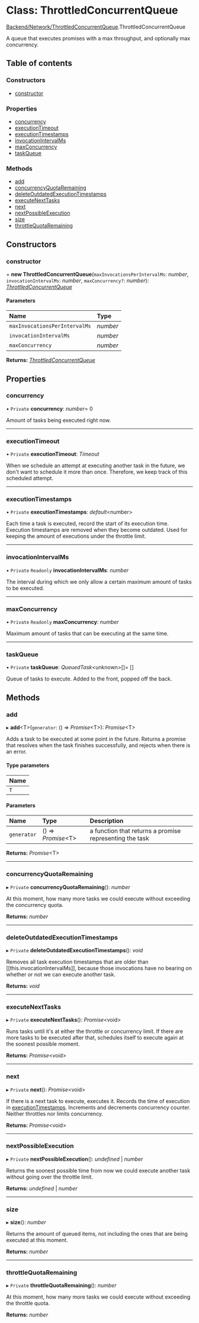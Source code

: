 # Class: ThrottledConcurrentQueue

[Backend/Network/ThrottledConcurrentQueue](../modules/backend_network_throttledconcurrentqueue.md).ThrottledConcurrentQueue

A queue that executes promises with a max throughput, and optionally max
concurrency.

## Table of contents

### Constructors

- [constructor](backend_network_throttledconcurrentqueue.throttledconcurrentqueue.md#constructor)

### Properties

- [concurrency](backend_network_throttledconcurrentqueue.throttledconcurrentqueue.md#concurrency)
- [executionTimeout](backend_network_throttledconcurrentqueue.throttledconcurrentqueue.md#executiontimeout)
- [executionTimestamps](backend_network_throttledconcurrentqueue.throttledconcurrentqueue.md#executiontimestamps)
- [invocationIntervalMs](backend_network_throttledconcurrentqueue.throttledconcurrentqueue.md#invocationintervalms)
- [maxConcurrency](backend_network_throttledconcurrentqueue.throttledconcurrentqueue.md#maxconcurrency)
- [taskQueue](backend_network_throttledconcurrentqueue.throttledconcurrentqueue.md#taskqueue)

### Methods

- [add](backend_network_throttledconcurrentqueue.throttledconcurrentqueue.md#add)
- [concurrencyQuotaRemaining](backend_network_throttledconcurrentqueue.throttledconcurrentqueue.md#concurrencyquotaremaining)
- [deleteOutdatedExecutionTimestamps](backend_network_throttledconcurrentqueue.throttledconcurrentqueue.md#deleteoutdatedexecutiontimestamps)
- [executeNextTasks](backend_network_throttledconcurrentqueue.throttledconcurrentqueue.md#executenexttasks)
- [next](backend_network_throttledconcurrentqueue.throttledconcurrentqueue.md#next)
- [nextPossibleExecution](backend_network_throttledconcurrentqueue.throttledconcurrentqueue.md#nextpossibleexecution)
- [size](backend_network_throttledconcurrentqueue.throttledconcurrentqueue.md#size)
- [throttleQuotaRemaining](backend_network_throttledconcurrentqueue.throttledconcurrentqueue.md#throttlequotaremaining)

## Constructors

### constructor

\+ **new ThrottledConcurrentQueue**(`maxInvocationsPerIntervalMs`: _number_, `invocationIntervalMs`: _number_, `maxConcurrency?`: _number_): [_ThrottledConcurrentQueue_](backend_network_throttledconcurrentqueue.throttledconcurrentqueue.md)

#### Parameters

| Name                          | Type     |
| :---------------------------- | :------- |
| `maxInvocationsPerIntervalMs` | _number_ |
| `invocationIntervalMs`        | _number_ |
| `maxConcurrency`              | _number_ |

**Returns:** [_ThrottledConcurrentQueue_](backend_network_throttledconcurrentqueue.throttledconcurrentqueue.md)

## Properties

### concurrency

• `Private` **concurrency**: _number_= 0

Amount of tasks being executed right now.

---

### executionTimeout

• `Private` **executionTimeout**: _Timeout_

When we schedule an attempt at executing another task in the future,
we don't want to schedule it more than once. Therefore, we keep track
of this scheduled attempt.

---

### executionTimestamps

• `Private` **executionTimestamps**: _default_<number\>

Each time a task is executed, record the start of its execution time.
Execution timestamps are removed when they become outdated. Used for
keeping the amount of executions under the throttle limit.

---

### invocationIntervalMs

• `Private` `Readonly` **invocationIntervalMs**: _number_

The interval during which we only allow a certain maximum amount of tasks
to be executed.

---

### maxConcurrency

• `Private` `Readonly` **maxConcurrency**: _number_

Maximum amount of tasks that can be executing at the same time.

---

### taskQueue

• `Private` **taskQueue**: _QueuedTask_<unknown\>[]= []

Queue of tasks to execute. Added to the front, popped off the back.

## Methods

### add

▸ **add**<T\>(`generator`: () => _Promise_<T\>): _Promise_<T\>

Adds a task to be executed at some point in the future. Returns a promise
that resolves when the task finishes successfully, and rejects when there
is an error.

#### Type parameters

| Name |
| :--- |
| `T`  |

#### Parameters

| Name        | Type                | Description                                             |
| :---------- | :------------------ | :------------------------------------------------------ |
| `generator` | () => _Promise_<T\> | a function that returns a promise representing the task |

**Returns:** _Promise_<T\>

---

### concurrencyQuotaRemaining

▸ `Private` **concurrencyQuotaRemaining**(): _number_

At this moment, how many more tasks we could execute without exceeding the
concurrency quota.

**Returns:** _number_

---

### deleteOutdatedExecutionTimestamps

▸ `Private` **deleteOutdatedExecutionTimestamps**(): _void_

Removes all task execution timestamps that are older than [[this.invocationIntervalMs]],
because those invocations have no bearing on whether or not we can execute another task.

**Returns:** _void_

---

### executeNextTasks

▸ `Private` **executeNextTasks**(): _Promise_<void\>

Runs tasks until it's at either the throttle or concurrency limit. If there are more
tasks to be executed after that, schedules itself to execute again at the soonest
possible moment.

**Returns:** _Promise_<void\>

---

### next

▸ `Private` **next**(): _Promise_<void\>

If there is a next task to execute, executes it. Records the time of execution in
[executionTimestamps](backend_network_throttledconcurrentqueue.throttledconcurrentqueue.md#executiontimestamps). Increments and decrements concurrency counter. Neither throttles
nor limits concurrency.

**Returns:** _Promise_<void\>

---

### nextPossibleExecution

▸ `Private` **nextPossibleExecution**(): _undefined_ \| _number_

Returns the soonest possible time from now we could execute another task without going
over the throttle limit.

**Returns:** _undefined_ \| _number_

---

### size

▸ **size**(): _number_

Returns the amount of queued items, not including the ones that are being executed at this moment.

**Returns:** _number_

---

### throttleQuotaRemaining

▸ `Private` **throttleQuotaRemaining**(): _number_

At this moment, how many more tasks we could execute without exceeding the
throttle quota.

**Returns:** _number_
